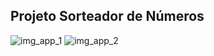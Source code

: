 ## Projeto Sorteador de Números


![img_app_1](https://user-images.githubusercontent.com/72111534/150445092-9f484b83-0391-458d-ae9a-b2bb590f24c0.jpg)
![img_app_2](https://user-images.githubusercontent.com/72111534/150445109-b0e1a9d2-bb65-4b19-8a9c-b49093f58f98.jpg)
